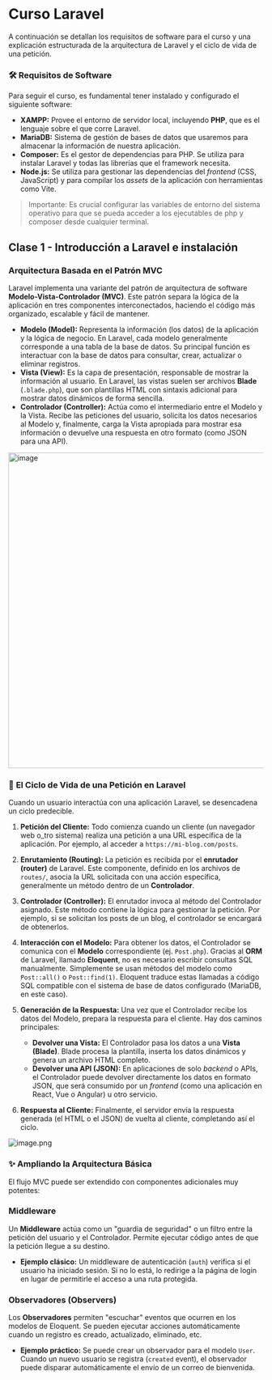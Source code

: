 # Curso Laravel

A continuación se detallan los requisitos de software para el curso y una explicación estructurada de la arquitectura de Laravel y el ciclo de vida de una petición.

### 🛠️ **Requisitos de Software**

Para seguir el curso, es fundamental tener instalado y configurado el siguiente software:

- **XAMPP:** Provee el entorno de servidor local, incluyendo **PHP**, que es el lenguaje sobre el que corre Laravel.
- **MariaDB:** Sistema de gestión de bases de datos que usaremos para almacenar la información de nuestra aplicación.
- **Composer:** Es el gestor de dependencias para PHP. Se utiliza para instalar Laravel y todas las librerías que el framework necesita.
- **Node.js:** Se utiliza para gestionar las dependencias del *frontend* (CSS, JavaScript) y para compilar los *assets* de la aplicación con herramientas como Vite.

> Importante: Es crucial configurar las variables de entorno del sistema operativo para que se pueda acceder a los ejecutables de php y composer desde cualquier terminal.
> 

## Clase 1 - Introducción a Laravel e instalación

### **Arquitectura Basada en el Patrón MVC**

Laravel implementa una variante del patrón de arquitectura de software **Modelo-Vista-Controlador (MVC)**. Este patrón separa la lógica de la aplicación en tres componentes interconectados, haciendo el código más organizado, escalable y fácil de mantener.

- **Modelo (Model):** Representa la información (los datos) de la aplicación y la lógica de negocio. En Laravel, cada modelo generalmente corresponde a una tabla de la base de datos. Su principal función es interactuar con la base de datos para consultar, crear, actualizar o eliminar registros.
- **Vista (View):** Es la capa de presentación, responsable de mostrar la información al usuario. En Laravel, las vistas suelen ser archivos **Blade** (`.blade.php`), que son plantillas HTML con sintaxis adicional para mostrar datos dinámicos de forma sencilla.
- **Controlador (Controller):** Actúa como el intermediario entre el Modelo y la Vista. Recibe las peticiones del usuario, solicita los datos necesarios al Modelo y, finalmente, carga la Vista apropiada para mostrar esa información o devuelve una respuesta en otro formato (como JSON para una API).
  

<img width="1244" height="624" alt="image" src="https://github.com/user-attachments/assets/3d56f62f-4ce1-42b2-9c1b-8bdad09fe94b" />


### 🔄 **El Ciclo de Vida de una Petición en Laravel**

Cuando un usuario interactúa con una aplicación Laravel, se desencadena un ciclo predecible.

1. **Petición del Cliente:** Todo comienza cuando un cliente (un navegador web o_tro sistema) realiza una petición a una URL específica de la aplicación. Por ejemplo, al acceder a `https://mi-blog.com/posts`.
   
2. **Enrutamiento (Routing):** La petición es recibida por el **enrutador (router)** de Laravel. Este componente, definido en los archivos de `routes/`, asocia la URL solicitada con una acción específica, generalmente un método dentro de un **Controlador**.

3. **Controlador (Controller):** El enrutador invoca al método del Controlador asignado. Este método contiene la lógica para gestionar la petición. Por ejemplo, si se solicitan los posts de un blog, el controlador se encargará de obtenerlos.

4. **Interacción con el Modelo:** Para obtener los datos, el Controlador se comunica con el **Modelo** correspondiente (ej. `Post.php`). Gracias al **ORM** de Laravel, llamado **Eloquent**, no es necesario escribir consultas SQL manualmente. Simplemente se usan métodos del modelo como `Post::all()` o `Post::find(1)`. Eloquent traduce estas llamadas a código SQL compatible con el sistema de base de datos configurado (MariaDB, en este caso).

5. **Generación de la Respuesta:** Una vez que el Controlador recibe los datos del Modelo, prepara la respuesta para el cliente. Hay dos caminos principales:
    - **Devolver una Vista:** El Controlador pasa los datos a una **Vista (Blade)**. Blade procesa la plantilla, inserta los datos dinámicos y genera un archivo HTML completo.
    - **Devolver una API (JSON):** En aplicaciones de solo *backend* o APIs, el Controlador puede devolver directamente los datos en formato JSON, que será consumido por un *frontend* (como una aplicación en React, Vue o Angular) u otro servicio.
6. **Respuesta al Cliente:** Finalmente, el servidor envía la respuesta generada (el HTML o el JSON) de vuelta al cliente, completando así el ciclo.

![image.png](attachment:1dd5d870-f7c5-4b38-a505-b2fed538ca8c:image.png)

### ✨ **Ampliando la Arquitectura Básica**

El flujo MVC puede ser extendido con componentes adicionales muy potentes:

### **Middleware**

Un **Middleware** actúa como un "guardia de seguridad" o un filtro entre la petición del usuario y el Controlador. Permite ejecutar código antes de que la petición llegue a su destino.

- **Ejemplo clásico:** Un middleware de autenticación (`auth`) verifica si el usuario ha iniciado sesión. Si no lo está, lo redirige a la página de login en lugar de permitirle el acceso a una ruta protegida.

### **Observadores (Observers)**

Los **Observadores** permiten "escuchar" eventos que ocurren en los modelos de Eloquent. Se pueden ejecutar acciones automáticamente cuando un registro es creado, actualizado, eliminado, etc.

- **Ejemplo práctico:** Se puede crear un observador para el modelo `User`. Cuando un nuevo usuario se registra (`created` event), el observador puede disparar automáticamente el envío de un correo de bienvenida.
